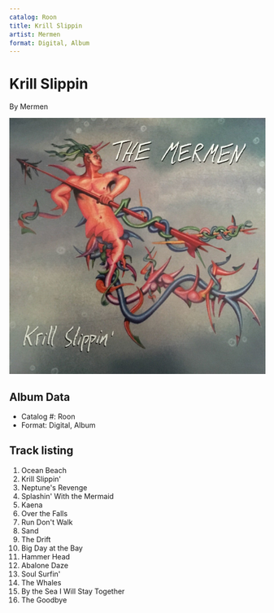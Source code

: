 ```yaml
---
catalog: Roon
title: Krill Slippin
artist: Mermen
format: Digital, Album
---
```


# Krill Slippin

By Mermen

![](../../assets/albumcovers/Mermen-Krill_Slippin.png)

## Album Data

- Catalog #: Roon
- Format: Digital, Album


## Track listing


1. Ocean Beach
2. Krill Slippin'
3. Neptune's Revenge
4. Splashin' With the Mermaid
5. Kaena
6. Over the Falls
7. Run Don't Walk
8. Sand
9. The Drift
10. Big Day at the Bay
11. Hammer Head
12. Abalone Daze
13. Soul Surfin'
14. The Whales
15. By the Sea I Will Stay Together
16. The Goodbye

